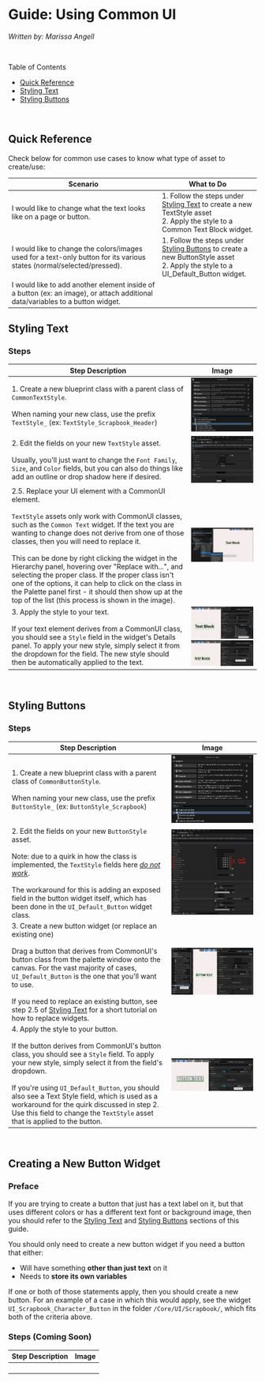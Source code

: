 # Guide: Using Common UI

*Written by: Marissa Angell*

<br>

Table of Contents

- [Quick Reference](#quick-reference)
- [Styling Text](#styling-text)
- [Styling Buttons](#styling-buttons)

<br>



## Quick Reference

Check below for common use cases to know what type of asset to create/use:

| Scenario                                                     | What to Do                                                   |
| ------------------------------------------------------------ | ------------------------------------------------------------ |
| I would like to change what the text looks like on a page or button. | 1. Follow the steps under [Styling Text](#styling-text) to create a new TextStyle asset<br />2. Apply the style to a Common Text Block widget. |
| I would like to change the colors/images used for a text-only button for its various states (normal/selected/pressed). | 1. Follow the steps under [Styling Buttons](#styling-buttons) to create a new ButtonStyle asset<br />2. Apply the style to a UI_Default_Button widget. |
| I would like to add another element inside of a button (ex: an image), or attach additional data/variables to a button widget. |                                                              |





## Styling Text

### Steps

| Step Description                                             | Image                                                        |
| ------------------------------------------------------------ | ------------------------------------------------------------ |
| 1. Create a new blueprint class with a parent class of `CommonTextStyle`. <br /><br />When naming your new class, use the prefix `TextStyle_` (ex: `TextStyle_Scrapbook_Header`) | ![StylingText-1](images/StylingText-1.png)                   |
| 2. Edit the fields on your new `TextStyle` asset. <br /><br />Usually, you'll just want to change the `Font Family`, `Size`, and `Color` fields, but you can also do things like add an outline or drop shadow here if desired. | ![](images/StylingText-2.png)                                |
| 2.5. Replace your UI element with a CommonUI element.<br /><br />`TextStyle` assets only work with CommonUI classes, such as the `Common Text` widget. If the text you are wanting to change does not derive from one of those classes, then you will need to replace it. <br /><br />This can be done by right clicking the widget in the Hierarchy panel, hovering over "Replace with...", and selecting the proper class. If the proper class isn't one of the options, it can help to click on the class in the Palette panel first - it should then show up at the top of the list (this process is shown in the image). | ![](images/StylingText-2.5.png)                              |
| 3. Apply the style to your text.<br /><br />If your text element derives from a CommonUI class, you should see a `Style` field in the widget's Details panel. To apply your new style, simply select it from the dropdown for the field. The new style should then be automatically applied to the text. | ![](images/StylingText-3-1.png)<br />![](images/StylingText-3-2.png) |

<br>



## Styling Buttons

### Steps

| Step Description                                             | Image                            |
| ------------------------------------------------------------ | -------------------------------- |
| 1. Create a new blueprint class with a parent class of `CommonButtonStyle`. <br /><br />When naming your new class, use the prefix `ButtonStyle_` (ex: `ButtonStyle_Scrapbook`) | ![](images/StylingButtons-1.png) |
| 2. Edit the fields on your new `ButtonStyle` asset.<br /><br />Note: due to a quirk in how the class is implemented, the `TextStyle` fields here *<u>do not work</u>*. <br /><br />The workaround for this is adding an exposed field in the button widget itself, which has been done in the `UI_Default_Button` widget class. | ![](images/StylingButtons-2.png) |
| 3. Create a new button widget (or replace an existing one)<br /><br />Drag a button that derives from CommonUI's button class from the palette window onto the canvas. For the vast majority of cases, `UI_Default_Button` is the one that you'll want to use. <br /><br />If you need to replace an existing button, see step 2.5 of [Styling Text](#styling-text) for a short tutorial on how to replace widgets. | ![](images/StylingButtons-3.png) |
| 4. Apply the style to your button.<br /><br />If the button derives from CommonUI's button class, you should see a `Style` field. To apply your new style, simply select it from the field's dropdown.<br /><br />If you're using `UI_Default_Button`, you should also see a Text Style field, which is used as a workaround for the quirk discussed in step 2. Use this field to change the `TextStyle` asset that is applied to the button. | ![](images/StylingButtons-4.png) |

<br>





## Creating a New Button Widget

### Preface

If you are trying to create a button that just has a text label on it, but that uses different colors or has a different text font or background image, then you should refer to the [Styling Text](#styling-text) and [Styling Buttons](#styling-buttons) sections of this guide.  

You should only need to create a new button widget if you need a button that either:

- Will have something **other than just text** on it
- Needs to **store its own variables**

If one or both of those statements apply, then you should create a new button. For an example of a case in which this would apply, see the widget `UI_Scrapbook_Character_Button` in the folder `/Core/UI/Scrapbook/`, which fits both of the criteria above.





### Steps (Coming Soon)

| Step Description | Image |
| ---------------- | ----- |
|                  |       |
|                  |       |
|                  |       |
|                  |       |

<br>

















